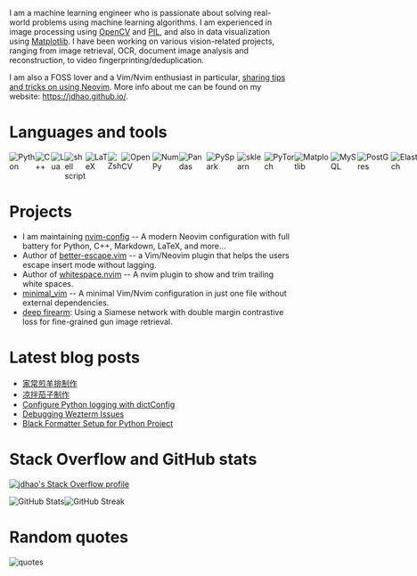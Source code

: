 I am a machine learning engineer who is passionate about solving real-world problems using machine learning algorithms.
I am experienced in image processing using [OpenCV](https://jdhao.github.io/tags/OpenCV/) and [PIL](https://jdhao.github.io/tags/PIL/), and also in data visualization using [Matplotlib](https://jdhao.github.io/tags/Matplotlib/).
I have been working on various vision-related projects, ranging from image retrieval, OCR, document image analysis and reconstruction,
to video fingerprinting/deduplication.

I am also a FOSS lover and a Vim/Nvim enthusiast in particular, [sharing tips and tricks on using Neovim](https://jdhao.github.io/categories/Nvim/).
More info about me can be found on my website: https://jdhao.github.io/.

# Languages and tools

<div style="display: flex;">
<img alt="Python" src="https://img.shields.io/badge/-Python-ffbc03?&logo=Python&style=for-the-badge" />
<img alt="C++" src="https://img.shields.io/badge/-C++-00599C?&logo=c%2b%2b&style=for-the-badge" />
<img alt="Lua" src="https://img.shields.io/badge/lua-%232C2D72.svg?style=for-the-badge&logo=lua&logoColor=white" />
<img alt="shell script" src="https://img.shields.io/badge/shell_script-%23121011.svg?style=for-the-badge&logo=gnu-bash&logoColor=white">
<img alt="LaTeX" src="https://img.shields.io/badge/latex-%23008080.svg?style=for-the-badge&logo=latex&logoColor=white">
<img alt="Zsh" src="https://img.shields.io/badge/-Zsh-c5d927?&logo=Zsh&style=for-the-badge" />
<img alt="OpenCV" src="https://img.shields.io/badge/opencv-%23white.svg?style=for-the-badge&logo=opencv&logoColor=white">
<img alt="NumPy" src="https://img.shields.io/badge/numpy-%23013243.svg?&style=for-the-badge&logo=numpy&logoColor=white">
<img alt="Pandas" src="https://img.shields.io/badge/pandas-%23150458.svg?style=for-the-badge&logo=pandas&logoColor=white">
<img alt="PySpark" src="https://img.shields.io/badge/PySpark-ffffff?style=for-the-badge&logo=apachespark&logoColor=#E35A16">
<img alt="sklearn" src="https://img.shields.io/badge/scikit_learn-F7931E?style=for-the-badge&logo=scikit-learn&logoColor=white">
<img alt="PyTorch" src="https://img.shields.io/badge/PyTorch-%23EE4C2C.svg?&style=for-the-badge&logo=PyTorch&logoColor=white">
<img alt="Matplotlib" src="https://img.shields.io/badge/Matplotlib-%23eeeeee.svg?style=for-the-badge&logo=Matplotlib&logoColor=blue">
<img alt="MySQL" src="https://img.shields.io/badge/MySQL-005C84?style=for-the-badge&logo=mysql&logoColor=white">
<img alt="PostGres" src="https://img.shields.io/badge/postgres-%23316192.svg?style=for-the-badge&logo=postgresql&logoColor=white">
<img alt="Elasticsearch" src="https://img.shields.io/badge/-ElasticSearch-005571?style=for-the-badge&logo=elasticsearch">
<img alt="Redis" src="https://img.shields.io/badge/redis-%23DD0031.svg?&style=for-the-badge&logo=redis&logoColor=white">
<img alt="Flask" src="https://img.shields.io/badge/flask-%23000.svg?style=for-the-badge&logo=flask&logoColor=white">
<img alt="FastAPI" src="https://img.shields.io/badge/FastAPI-005571?style=for-the-badge&logo=fastapi" />
<img alt="Databricks" src="https://img.shields.io/static/v1?style=for-the-badge&message=Databricks&color=FF3621&logo=Databricks&logoColor=FFFFFF&label=" />
<img alt="GitHub" src="https://img.shields.io/badge/github-%23121011.svg?style=for-the-badge&logo=github&logoColor=white" />
<img alt="GitHub Pages" src="https://img.shields.io/badge/github%20pages-121013?style=for-the-badge&logo=github&logoColor=white">
<img alt="Hugo" src="https://img.shields.io/badge/Hugo-black.svg?style=for-the-badge&logo=Hugo">
<img alt="git" src="https://img.shields.io/badge/-Git-F05032?&style=for-the-badge&logo=git&logoColor=white" />
<img alt="Azure" src="https://img.shields.io/static/v1?style=for-the-badge&message=Microsoft+Azure&color=0078D4&logo=Microsoft+Azure&logoColor=FFFFFF&label=" />
<img alt="GCP" src="https://img.shields.io/badge/Google_Cloud-4285F4?style=for-the-badge&logo=google-cloud&logoColor=white" />
<img alt="GitLab" src="https://img.shields.io/badge/gitlab-%23181717.svg?style=for-the-badge&logo=gitlab&logoColor=white">
<img alt="Jupyter" src="https://img.shields.io/badge/jupyter-%23FA0F00.svg?style=for-the-badge&logo=jupyter&logoColor=white">
<img alt="NeoVim" src="https://img.shields.io/badge/NeoVim-%2357A143.svg?&style=for-the-badge&logo=neovim&logoColor=white">
<img alt="Vim" src="https://img.shields.io/badge/-Vim-019833?&logo=Vim&style=for-the-badge" />
<img alt="VS Code" src="https://img.shields.io/static/v1?style=for-the-badge&message=VS+Code&color=007ACC&logo=Visual+Studio+Code&logoColor=FFFFFF&label=">
<img alt="Sublime Text" src="https://img.shields.io/static/v1?style=for-the-badge&message=Sublime+Text&color=222222&logo=Sublime+Text&logoColor=FF9800&label=">
<img alt="PyCharm" src="https://img.shields.io/badge/pycharm-143?style=for-the-badge&logo=pycharm&logoColor=black&color=black&labelColor=green">
<img alt="Emacs" src="https://img.shields.io/badge/Emacs-%237F5AB6.svg?&style=for-the-badge&logo=gnu-emacs&logoColor=white">
<img alt="Docker" src="https://img.shields.io/badge/-Docker-46a2f1?&style=for-the-badge&logo=docker&logoColor=white" />
<img alt="Linux" src="https://img.shields.io/badge/Linux-FCC624?style=for-the-badge&logo=linux&logoColor=black">
<img alt="Ubuntu" src="https://img.shields.io/badge/Ubuntu-E95420?style=for-the-badge&logo=ubuntu&logoColor=white">
<img alt="CentOS" src="https://img.shields.io/badge/cent%20os-002260?style=for-the-badge&logo=centos&logoColor=F0F0F0">
<img alt="Android" src="https://img.shields.io/badge/Android-3DDC84?style=for-the-badge&logo=android&logoColor=white">
<img alt="macOS" src="https://img.shields.io/badge/mac%20os-000000?style=for-the-badge&logo=apple&logoColor=white">
<img alt="Windows" src="https://img.shields.io/badge/Windows-0078D6?style=for-the-badge&logo=windows&logoColor=white">
<img alt="Tmux" src="https://img.shields.io/badge/tmux-1BB91F?style=for-the-badge&logo=tmux&logoColor=white">
<img alt="Hugo" src="https://img.shields.io/badge/Hugo-FF4088?style=for-the-badge&logo=hugo&logoColor=white">
<img alt="Windows Terminal" src="https://img.shields.io/badge/windows%20terminal-4D4D4D?style=for-the-badge&logo=windows%20terminal&logoColor=white">
<img alt="Jira" src="https://img.shields.io/badge/jira-%230A0FFF.svg?style=for-the-badge&logo=jira&logoColor=white">
</div>

# Projects

+ I am maintaining [nvim-config](https://github.com/jdhao/nvim-config) -- A modern Neovim configuration with full battery for Python, C++, Markdown, LaTeX, and more...
+ Author of [better-escape.vim](https://github.com/jdhao/better-escape.vim) -- a Vim/Neovim plugin that helps the users escape insert mode without lagging.
+ Author of [whitespace.nvim](https://github.com/jdhao/whitespace.nvim) -- A nvim plugin to show and trim trailing white spaces.
+ [minimal_vim](https://github.com/jdhao/minimal_vim) -- A minimal Vim/Nvim configuration in just one file without external dependencies.
+ [deep firearm](https://github.com/jdhao/deep_firearm): Using a Siamese network with double margin contrastive loss for fine-grained gun image retrieval.

# Latest blog posts

<!-- BLOG-POST-LIST:START -->
- [家常煎羊排制作](https://jdhao.github.io/2024/04/09/pan-fried-lamb-chops/)
- [凉拌茄子制作](https://jdhao.github.io/2024/04/09/eggplant_salad/)
- [Configure Python logging with dictConfig](https://jdhao.github.io/2024/03/11/python-logging-dictconfig/)
- [Debugging Wezterm Issues](https://jdhao.github.io/2024/02/26/debug_wezterm_issue/)
- [Black Formatter Setup for Python Project](https://jdhao.github.io/2024/02/22/black_formatter_setup/)
<!-- BLOG-POST-LIST:END -->

# Stack Overflow and GitHub stats

[![jdhao's Stack Overflow profile](https://stackoverflow-card.vercel.app/?userID=6064933&theme=solarized-light)](https://stackoverflow.com/users/6064933/jdhao)

<div style="display: flex;">
<!-- <img alt="GitHub Stats" width="45.5%" src="https://github-readme-stats.vercel.app/api?username=jdhao&hide_title=false&theme=solarized-light&show_icons=true&count_private=true&hide_border=true"> -->
<!-- <img alt="GitHub Streak" width="48%" src="https://github-readme-streak-stats.herokuapp.com?user=jdhao&theme=solarized-light&hide_border=true"> -->
<img alt="GitHub Stats" src="https://github-readme-stats.vercel.app/api?username=jdhao&hide_title=false&theme=solarized-light&show_icons=true&count_private=true&hide_border=true">
<img alt="GitHub Streak" src="https://github-readme-streak-stats.herokuapp.com?user=jdhao&theme=solarized-light&hide_border=true">
</div>

# Random quotes

<img alt="quotes" src="https://quotes-github-readme.vercel.app/api?type=horizontal&theme=default">
